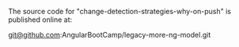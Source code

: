 The source code for "change-detection-strategies-why-on-push" is published online at:

git@github.com:AngularBootCamp/legacy-more-ng-model.git
